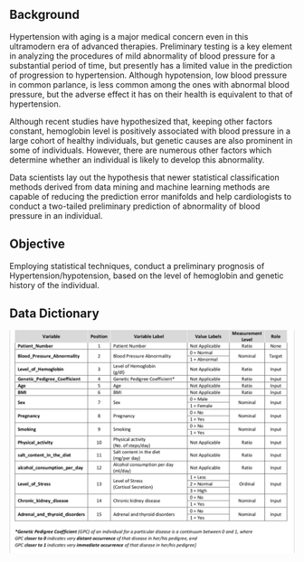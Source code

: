 ## Background
Hypertension with aging is a major medical concern even in this ultramodern era of advanced therapies. Preliminary testing is a key element in analyzing the procedures of mild abnormality of blood pressure for a substantial period of
time, but presently has a limited value in the prediction of progression to hypertension. Although hypotension, low blood pressure in common parlance, is less common among the ones with abnormal blood pressure, but the adverse
effect it has on their health is equivalent to that of hypertension.

Although recent studies have hypothesized that, keeping other factors constant, hemoglobin level is positively associated with blood pressure in a large cohort of healthy individuals, but genetic causes are also prominent in some of
individuals. However, there are numerous other factors which determine whether an individual is likely to develop this abnormality.

Data scientists lay out the hypothesis that newer statistical classification methods derived from data mining and machine learning methods are capable of reducing the prediction error manifolds and help cardiologists to conduct a
two-tailed preliminary prediction of abnormality of blood pressure in an individual.

## Objective
Employing statistical techniques, conduct a preliminary prognosis of Hypertension/hypotension, based on the level of hemoglobin and genetic history of the individual.

## Data Dictionary
![Data_Dictionary](https://github.com/ashish-kamboj/Data-Science/blob/master/Abnormal%20Blood%20Pressure%20Classification/images/data_dictionary.png)
